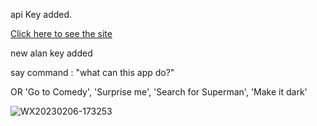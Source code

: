 
api Key added. 

[Click here to see the site](https://main--cozy-frangipane-477d85.netlify.app/)

new alan key added 

say command : "what can this app do?" 

OR  'Go to Comedy', 'Surprise me', 'Search for Superman', 'Make it dark'


![WX20230206-173253](https://user-images.githubusercontent.com/91357087/217102621-306dc176-ff53-4be8-9d1e-6d2f0e5bc5d7.png)
